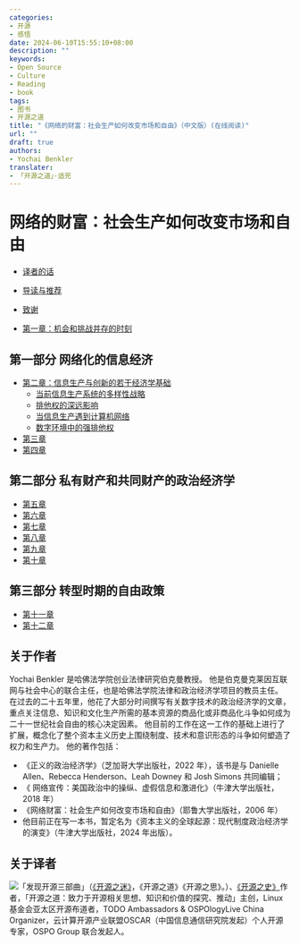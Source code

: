 ```yaml
---
categories:
- 开源
- 感悟
date: 2024-06-10T15:55:10+08:00
description: ""
keywords:
- Open Source
- Culture
- Reading
- book
tags:
- 图书
- 开源之道
title: "《网络的财富：社会生产如何改变市场和自由》（中文版）(在线阅读)"
url: ""
draft: true
authors:
- Yochai Benkler
translater:
- 「开源之道」·适兕
---
```


# 网络的财富：社会生产如何改变市场和自由

* [译者的话](./README.md)
* [导读与推荐](./recommand.md)
* [致谢](./acknowledgments.md)



* [第一章：机会和挑战并存的时刻](./ch01-introduciton.md)

## 第一部分 网络化的信息经济


* [第二章：信息生产与创新的若干经济学基础](ch02/some-basic-economics-of-info.md)
     * [当前信息生产系统的多样性战略](ch02/the-diversity-of-strategies.md)
     * [排他权的深远影响](ch02/the-effects-of-exclusive-rights.md)
     * [当信息生产遇到计算机网络](ch02/meets-the-computer-network.md)
     * [数字环境中的强排他权](ch02/strong-exclusive-rights.md)
* [第三章]()
* [第四章]()



## 第二部分 私有财产和共同财产的政治经济学

* [第五章]()
* [第六章]()
* [第七章]()
* [第八章]()
* [第九章]()
* [第十章]()

## 第三部分 转型时期的自由政策

* [第十一章]()
* [第十二章]()

## 关于作者

Yochai Benkler 是哈佛法学院创业法律研究伯克曼教授。 他是伯克曼克莱因互联网与社会中心的联合主任，也是哈佛法学院法律和政治经济学项目的教员主任。 在过去的二十五年里，他花了大部分时间撰写有关数字技术的政治经济学的文章，重点关注信息、知识和文化生产所需的基本资源的商品化或非商品化斗争如何成为二十一世纪社会自由的核心决定因素。 他目前的工作在这一工作的基础上进行了扩展，概念化了整个资本主义历史上围绕制度、技术和意识形态的斗争如何塑造了权力和生产力。 他的著作包括：
* 《正义的政治经济学》（芝加哥大学出版社，2022 年），该书是与 Danielle Allen、Rebecca Henderson、Leah Downey 和 Josh Simons 共同编辑；
* 《 网络宣传：美国政治中的操纵、虚假信息和激进化》（牛津大学出版社，2018 年）
* 《网络财富：社会生产如何改变市场和自由》（耶鲁大学出版社，2006 年）
*  他目前正在写一本书，暂定名为《资本主义的全球起源：现代制度政治经济学的演变》（牛津大学出版社，2024 年出版）。

## 关于译者

![](/public/kuosi-face-of-os.png)「发现开源三部曲」（[《开源之迷》](posts/book-of-open-source/the-fascinating-of-open-source/)，《开源之道》《开源之思》。）、[《开源之史》](posts/history-of-open-source/summary/)作者，「开源之道：致力于开源相关思想、知识和价值的探究、推动」主创，Linux基金会亚太区开源布道者，TODO Ambassadors & OSPOlogyLive China Organizer，云计算开源产业联盟OSCAR（中国信息通信研究院发起）个人开源专家，OSPO Group 联合发起人。
